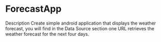 # ForecastApp

Description 
Create simple android application that displays the weather forecast, you will find in the Data Source section one URL retrieves the weather forecast for the next four days.
